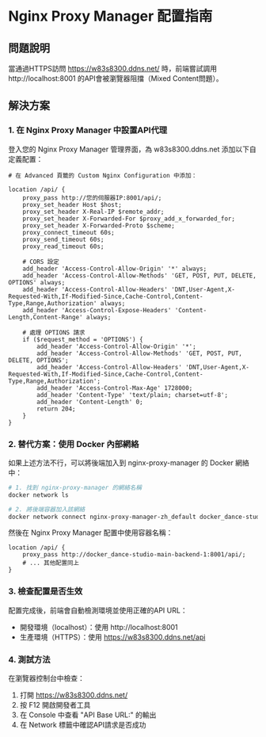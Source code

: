 # Nginx Proxy Manager 配置指南

## 問題說明
當通過HTTPS訪問 https://w83s8300.ddns.net/ 時，前端嘗試調用 http://localhost:8001 的API會被瀏覽器阻擋（Mixed Content問題）。

## 解決方案

### 1. 在 Nginx Proxy Manager 中設置API代理

登入您的 Nginx Proxy Manager 管理界面，為 w83s8300.ddns.net 添加以下自定義配置：

```nginx
# 在 Advanced 頁籤的 Custom Nginx Configuration 中添加：

location /api/ {
    proxy_pass http://您的伺服器IP:8001/api/;
    proxy_set_header Host $host;
    proxy_set_header X-Real-IP $remote_addr;
    proxy_set_header X-Forwarded-For $proxy_add_x_forwarded_for;
    proxy_set_header X-Forwarded-Proto $scheme;
    proxy_connect_timeout 60s;
    proxy_send_timeout 60s;
    proxy_read_timeout 60s;
    
    # CORS 設定
    add_header 'Access-Control-Allow-Origin' '*' always;
    add_header 'Access-Control-Allow-Methods' 'GET, POST, PUT, DELETE, OPTIONS' always;
    add_header 'Access-Control-Allow-Headers' 'DNT,User-Agent,X-Requested-With,If-Modified-Since,Cache-Control,Content-Type,Range,Authorization' always;
    add_header 'Access-Control-Expose-Headers' 'Content-Length,Content-Range' always;
    
    # 處理 OPTIONS 請求
    if ($request_method = 'OPTIONS') {
        add_header 'Access-Control-Allow-Origin' '*';
        add_header 'Access-Control-Allow-Methods' 'GET, POST, PUT, DELETE, OPTIONS';
        add_header 'Access-Control-Allow-Headers' 'DNT,User-Agent,X-Requested-With,If-Modified-Since,Cache-Control,Content-Type,Range,Authorization';
        add_header 'Access-Control-Max-Age' 1728000;
        add_header 'Content-Type' 'text/plain; charset=utf-8';
        add_header 'Content-Length' 0;
        return 204;
    }
}
```

### 2. 替代方案：使用 Docker 內部網絡

如果上述方法不行，可以將後端加入到 nginx-proxy-manager 的 Docker 網絡中：

```bash
# 1. 找到 nginx-proxy-manager 的網絡名稱
docker network ls

# 2. 將後端容器加入該網絡
docker network connect nginx-proxy-manager-zh_default docker_dance-studio-main-backend-1
```

然後在 Nginx Proxy Manager 配置中使用容器名稱：

```nginx
location /api/ {
    proxy_pass http://docker_dance-studio-main-backend-1:8001/api/;
    # ... 其他配置同上
}
```

### 3. 檢查配置是否生效

配置完成後，前端會自動檢測環境並使用正確的API URL：
- 開發環境（localhost）：使用 http://localhost:8001
- 生產環境（HTTPS）：使用 https://w83s8300.ddns.net/api

### 4. 測試方法

在瀏覽器控制台中檢查：
1. 打開 https://w83s8300.ddns.net/
2. 按 F12 開啟開發者工具
3. 在 Console 中查看 "API Base URL:" 的輸出
4. 在 Network 標籤中確認API請求是否成功
